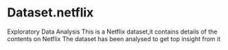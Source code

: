 # Dataset.netflix
Exploratory Data Analysis
This is a Netflix dataset,it contains details of the contents on Netflix
The dataset has been analysed to get top insight from it
